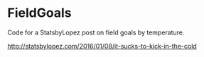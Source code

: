# FieldGoals

Code for a StatsbyLopez post on field goals by temperature.

http://statsbylopez.com/2016/01/08/it-sucks-to-kick-in-the-cold
